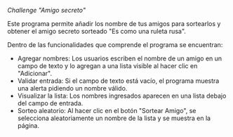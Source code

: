 <em>Challenge "Amigo secreto"</em>

Este programa permite añadir los nombre de tus amigos para sortearlos y obtener el amigo secreto sorteado
"Es como una ruleta rusa".

Dentro de las funcionalidades que comprende el programa se encuentran:
- Agregar nombres: Los usuarios escriben el nombre de un amigo en un campo de texto y lo agregan a una lista visible al hacer clic en "Adicionar".
- Validar entrada: Si el campo de texto está vacío, el programa muestra una alerta pidiendo un nombre válido.
- Visualizar la lista: Los nombres ingresados aparecen en una lista debajo del campo de entrada.
- Sorteo aleatorio: Al hacer clic en el botón "Sortear Amigo", se selecciona aleatoriamente un nombre de la lista y se muestra en la página.
